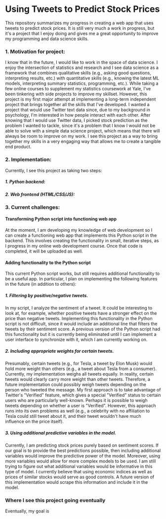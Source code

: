 # Using Tweets to Predict Stock Prices

This repository summarizes my progress in creating a web app that uses tweets to predict stock prices. It is still very much a work in progress, but it's a project that I enjoy doing and gives me a great opportunity to improve my programming and data science skills.

### 1. Motivation for project:

I know that in the future, I would like to work in the space of data science. I enjoy the intersection of statistics and research and I see data science as a framework that combines qualitative skills (e.g., asking good questions, interpreting results, etc.) with quantitative skills (e.g., knowing the latest ML models, interpreting summary statistics, programming, etc.). While taking a few online courses to supplement my statistics coursework at Yale, I've been tinkering with side projects to improve my skillset. However, this project is my first major attempt at implementing a long-term independent project that brings together all the skills that I've developed. I wanted a project that would use Twitter text data since, due to my background in psychology, I'm interested in how people interact with each other. After knowing that I would use Twitter data, I picked stock prediction as the problem I wanted to tackle, since it's a problem that I know I would not be able to solve with a simple data science project, which means that there will always be room to improve on my work. I see this project as a way to bring together my skills in a very engaging way that allows me to create a tangible end product.  

### 2. Implementation:

Currently, I see this project as taking two steps:

##### 1. Python backend:

##### 2. Web frontend (HTML/CSS/JS):



### 3. Current challenges: 

#### Transforming Python script into functioning web app

At the moment, I am developing my knowledge of web development so I can create a functioning web app that implements this Python script in the backend. This involves creating the functionality in small, iterative steps, as I progress in my online web development course. Once that code is completed, it will be uploaded as well. 

#### Adding functionality to the Python script
This current Python script works, but still requires additional functionality to be a useful app. In particular, I plan on implementing the following features in the future (in addition to others):

##### 1. Filtering by positive/negative tweets. 

In my script, I analyze the sentiment of a tweet. It could be interesting to look at, for example, whether positive tweets have a stronger effect on the price than negative tweets. Implementing this functionality in the Python script is not difficult, since it would include an additional line that filters the tweets by their sentiment score. A previous version of the Python script had this functionality but it is currently being eliminated until I can implement a user interface to synchronize with it, which I am currently working on. 

##### 2. Including appropriate weights for certain tweets. 

Presumably, certain tweets (e.g., for Tesla, a tweet by Elon Musk) would hold more weight than others (e.g., a tweet about Tesla from a consumer). Currently, my implementation weighs all tweets equally. In reality, certain tweets would clearly carry more weight than other tweets. Therefore, a future implementation could possibly weigh tweets depending on the person who tweeted the message. My first approach is to take advantage of Twitter's "Verified" feature, which gives a special "Verified" status to certain users who are particularly well-known. Perhaps it is possible to weigh tweets depending on whether a user is "Verified". However, this approach runs into its own problems as well (e.g., a celebrity with no affiliation to Tesla could still tweet about it, and their tweet wouldn't have much influence on the price itself). 

##### 3. Using additional predictive variables in the model. 

Currently, I am predicting stock prices purely based on sentiment scores. If our goal is to provide the best predictions possible, then including additional variables would improve the predictive power of the model. Moreover, using more variables would allow for more complex models to be used. I am still trying to figure out what additional variables would be informative in this type of model. I currently believe that using economic indices as well as prices of similar stocks would serve as good controls. A future version of this implementation would scrape this information and include it in the model. 

### Where I see this project going eventually

Eventually, my goal is 

